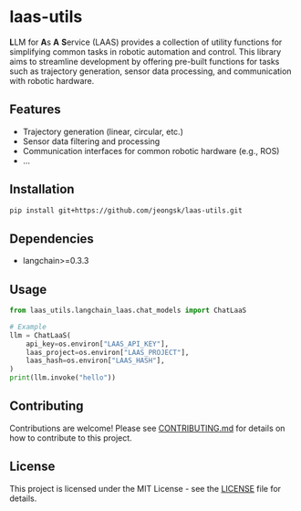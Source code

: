 # laas-utils

**L**LM for **A**s **A** **S**ervice (LAAS) provides a collection of utility functions for simplifying common tasks in robotic automation and control.  This library aims to streamline development by offering pre-built functions for tasks such as trajectory generation, sensor data processing, and communication with robotic hardware.

## Features

* Trajectory generation (linear, circular, etc.)
* Sensor data filtering and processing
* Communication interfaces for common robotic hardware (e.g., ROS)
* ...

## Installation

```bash
pip install git+https://github.com/jeongsk/laas-utils.git
```

## Dependencies

* langchain>=0.3.3

## Usage

```python
from laas_utils.langchain_laas.chat_models import ChatLaaS

# Example
llm = ChatLaaS(
    api_key=os.environ["LAAS_API_KEY"],
    laas_project=os.environ["LAAS_PROJECT"],
    laas_hash=os.environ["LAAS_HASH"],
)
print(llm.invoke("hello"))
```

## Contributing

Contributions are welcome!  Please see [CONTRIBUTING.md](CONTRIBUTING.md) for details on how to contribute to this project.

## License

This project is licensed under the MIT License - see the [LICENSE](LICENSE) file for details.
